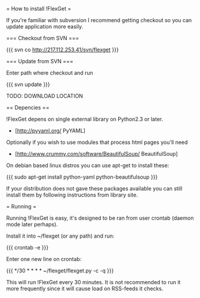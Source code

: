 = How to install !FlexGet =

If you're familiar with subversion I recommend getting checkout so you can update application more easily.

=== Checkout from SVN ===

{{{
svn co http://217.112.253.41/svn/flexget <path>
}}}

=== Update from SVN ===

Enter path where checkout and run

{{{
svn update
}}}

TODO: DOWNLOAD LOCATION

== Depencies ==

!FlexGet depens on single external library on Python2.3 or later.

* [http://pyyaml.org/ PyYAML]

Optionally if you wish to use modules that process html pages you'll need

* [http://www.crummy.com/software/BeautifulSoup/ BeautifulSoup]

On debian based linux distros you can use apt-get to install these:

{{{
sudo apt-get install python-yaml python-beautifulsoup
}}}

If your distribution does not gave these packages available you can still install them by following instructions from library site.

= Running =

Running !FlexGet is easy, it's designed to be ran from user crontab (daemon mode later perhaps).

Install it into ~/flexget (or any path) and run:

{{{
crontab -e
}}}

Enter one new line on crontab:

{{{
*/30 * * * * ~/flexget/flexget.py -c <configuration file> -q
}}}

This will run !FlexGet every 30 minutes. It is not recommended to run it more frequently since it will cause load on RSS-feeds it checks.